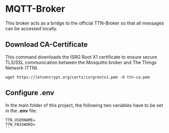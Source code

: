 # MQTT-Broker

This broker acts as a bridge to the official TTN-Broker so that all messages can be accessed locally.

## Download CA-Certificate
This command downloads the ISRG Root X1 certificate to ensure secure TLS/SSL communication between the Mosquitto broker and The Things Network (TTN).
```
wget https://letsencrypt.org/certs/isrgrootx1.pem -O ttn-ca.pem
```

## Configure .env
In the main folder of this project, the following two variables have to be set in the  **.env** file:
```
TTN_USERNAME=
TTN_PASSWORD=
``
